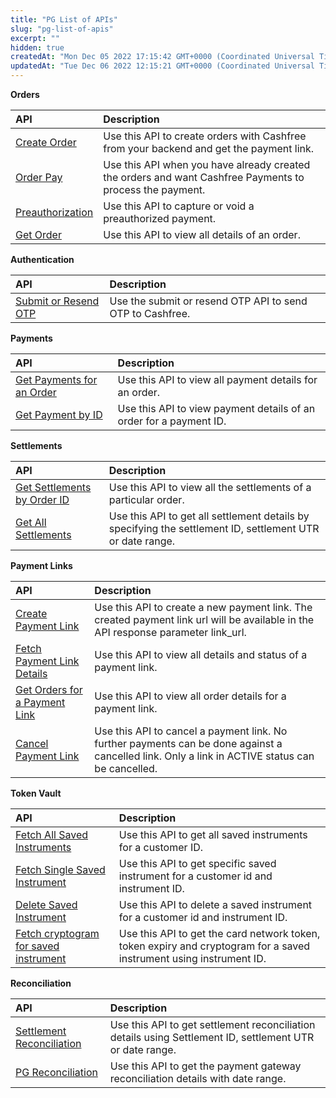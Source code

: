 ```yaml
---
title: "PG List of APIs"
slug: "pg-list-of-apis"
excerpt: ""
hidden: true
createdAt: "Mon Dec 05 2022 17:15:42 GMT+0000 (Coordinated Universal Time)"
updatedAt: "Tue Dec 06 2022 12:15:21 GMT+0000 (Coordinated Universal Time)"
---
```

**Orders** 

| API                                        | Description                                                                                              |
| :----------------------------------------- | :------------------------------------------------------------------------------------------------------- |
| [Create Order](ref:createorder)            | Use this API to create orders with Cashfree from your backend and get the payment link.                  |
| [Order Pay](ref:orderpay)                  | Use this API when you have already created the orders and want Cashfree Payments to process the payment. |
| [Preauthorization](ref:preauthorization-1) | Use this API to capture or void a preauthorized payment.                                                 |
| [Get Order](ref:getorder)                  | Use this API to view all details of an order.                                                            |

**Authentication**

| API                                    | Description                                               |
| :------------------------------------- | :-------------------------------------------------------- |
| [Submit or Resend OTP](ref:otprequest) | Use the submit or resend OTP API to send OTP to Cashfree. |

**Payments** 

| API                                                  | Description                                                        |
| :--------------------------------------------------- | :----------------------------------------------------------------- |
| [Get Payments for an Order](ref:getpaymentsfororder) | Use this API to view all payment details for an order.             |
| [Get Payment by ID](ref:getpaymentbyid)              | Use this API to view payment details of an order for a payment ID. |

**Settlements** 

| API                                                 | Description                                                                                               |
| :-------------------------------------------------- | :-------------------------------------------------------------------------------------------------------- |
| [Get Settlements by Order ID](ref:getsettlements-1) | Use this API to view all the settlements of a particular order.                                           |
| [Get All Settlements](ref:post_settlements)         | Use this API to get all settlement details by specifying the settlement ID, settlement UTR or date range. |

**Payment Links** 

| API                                                         | Description                                                                                                                                     |
| :---------------------------------------------------------- | :---------------------------------------------------------------------------------------------------------------------------------------------- |
| [Create Payment Link](ref:createpaymentlink)                | Use this API to create a new payment link. The created payment link url will be available in the API response parameter link_url.               |
| [Fetch Payment Link Details](ref:getpaymentlinkdetails)     | Use this API to view all details and status of a payment link.                                                                                  |
| [Get Orders for a Payment Link](ref:getpaymentlinkorders-1) | Use this API to view all order details for a payment link.                                                                                      |
| [Cancel Payment Link](ref:cancelpaymentlink-1)              | Use this API to cancel a payment link. No further payments can be done against a cancelled link. Only a link in ACTIVE status can be cancelled. |

**Token Vault** 

| API                                                               | Description                                                                                                         |
| :---------------------------------------------------------------- | :------------------------------------------------------------------------------------------------------------------ |
| [Fetch All Saved Instruments](ref:fetchallsavedinstruments)       | Use this API to get all saved instruments for a customer ID.                                                        |
| [Fetch Single Saved Instrument](ref:fetchspecificsavedinstrument) | Use this API to get specific saved instrument for a customer id and instrument ID.                                  |
| [Delete Saved Instrument](ref:deletespecificsavedinstrument)      | Use this API to delete a saved instrument for a customer id and instrument ID.                                      |
| [Fetch cryptogram for saved instrument](ref:fetchcryptogram)      | Use this API to get the card network token, token expiry and cryptogram for a saved instrument using instrument ID. |

**Reconciliation** 

| API                                               | Description                                                                                              |
| :------------------------------------------------ | :------------------------------------------------------------------------------------------------------- |
| [Settlement Reconciliation](ref:settlement-recon) | Use this API to get settlement reconciliation details using Settlement ID, settlement UTR or date range. |
| [PG Reconciliation](ref:pg_recon)                 | Use this API to get the payment gateway reconciliation details with date range.                          |
